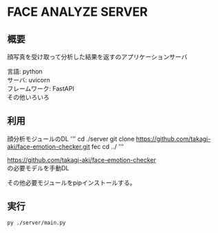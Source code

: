 # FACE ANALYZE SERVER

## 概要

顔写真を受け取って分析した結果を返すのアプリケーションサーバ  

言語: python  
サーバ: uvicorn  
フレームワーク: FastAPI  
その他いろいろ

## 利用

顔分析モジュールのDL
'''
cd ./server
git clone https://github.com/takagi-aki/face-emotion-checker.git fec
cd ../
'''

https://github.com/takagi-aki/face-emotion-checker  
の必要モデルを手動DL

その他必要モジュールをpipインストールする。

## 実行

```
py ./server/main.py
```
